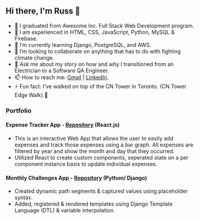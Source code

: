 ## Hi there, I'm Russ 👋 

<!--
**r83wheeler/r83wheeler** is a ✨ _special_ ✨ repository because its `README.md` (this file) appears on your GitHub profile.

Here are some ideas to get you started:
-->
- 🔭 I graduated from Awesome Inc. Full Stack Web Development program.   
- 💼 I am experienced in HTML, CSS, JavaScript, Python, MySQL & Firebase.  
- 🌱 I’m currently learning Django, PostgreSQL, and AWS.  
- 👯 I’m looking to collaborate on anything that has to do with fighting climate change.   
- 💬 Ask me about my story on how and why I transitioned from an Electrician to a Software QA Engineer.   
- 📫 How to reach me: [Gmail](http://r83wheeler@gmail.com) | [LinkedIn](http://linkedin.com/in/russellswheeler/).    
- ⚡ Fun fact: I've walked on top of the CN Tower in Toronto. (CN Tower Edge Walk).:tokyo_tower:   
  
  
    
      
### Portfolio  

#### Expense Tracker App - [Repository](https://github.com/r83wheeler/expense-tracker) (React.js) 
 * This is an interactive Web App that allows the user to easily add expenses and track those expenses using a bar graph. All expenses are filtered by year and show the month and day that they occurred.  
 * Utilized React to create custom components, seperated state on a per component instance basis to update individual expenses.  

#### Monthly Challenges App - [Repository](https://github.com/r83wheeler/monthly_challenges) (Python/ Django)    
 * Created dynamic path segments & captured values using placeholder syntax.  
 * Added, registered & rendered templates using Django Template Language (DTL) & variable interpolation.  





